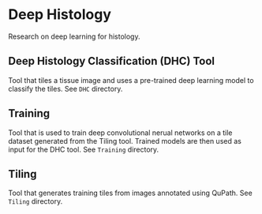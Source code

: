 # Deep Histology

Research on deep learning for histology.

## Deep Histology Classification (DHC) Tool

Tool that tiles a tissue image and uses a pre-trained deep learning
model to classify the tiles. See `DHC` directory.

## Training

Tool that is used to train deep convolutional nerual networks on a tile dataset
generated from the Tiling tool. Trained models are then used as input for 
the DHC tool. See `Training` directory.

## Tiling

Tool that generates training tiles from images annotated using QuPath.
See `Tiling` directory.
